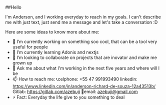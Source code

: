 
##Hello

I'm Anderson, and I working everyday to reach in my goals. I can't describe me with just text, just send me a message and let's take a conversation :D

<!--
**azebuji/azebuji** is a ✨ _special_ ✨ repository because its `README.md` (this file) appears on your GitHub profile.
-->
Here are some ideas to know more about me:

- 🔭 I’m currently working on something soo cool, that can be a tool very useful for people
- 🌱 I’m currently learning Adonis and nextjs
- 👯 I’m looking to collaborate on projects that are inovator and make me grown up 
- 💬 Ask me about what I'm working in the next five years and where will I be
- 📫 How to reach me: 
   📞celphone: +55 47 991993490 
      linkedin: https://www.linkedin.com/in/anderson-richard-de-souza-12a43513b/
      Gitlab: https://gitlab.com/azebuji
   📩email: azebuji@gmail.com
- ⚡ Fact: Everyday the life give to you something to deal

